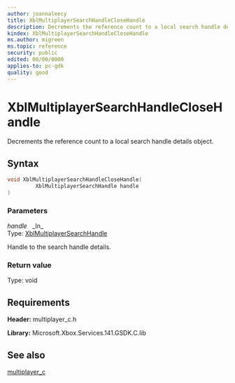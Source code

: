 ```yaml
---
author: joannaleecy
title: XblMultiplayerSearchHandleCloseHandle
description: Decrements the reference count to a local search handle details object.
kindex: XblMultiplayerSearchHandleCloseHandle
ms.author: migreen
ms.topic: reference
security: public
edited: 00/00/0000
applies-to: pc-gdk
quality: good
---
```


# XblMultiplayerSearchHandleCloseHandle  

Decrements the reference count to a local search handle details object.  

## Syntax  
  
```cpp
void XblMultiplayerSearchHandleCloseHandle(  
         XblMultiplayerSearchHandle handle  
)  
```  
  
### Parameters  
  
*handle* &nbsp;&nbsp;\_In\_  
Type: [XblMultiplayerSearchHandle](../handles/xblmultiplayersearchhandle.md)  
  
Handle to the search handle details.  
  
  
### Return value  
Type: void
  

  
## Requirements  
  
**Header:** multiplayer_c.h
  
**Library:** Microsoft.Xbox.Services.141.GSDK.C.lib
  
## See also  
[multiplayer_c](../multiplayer_c_members.md)  
  
  